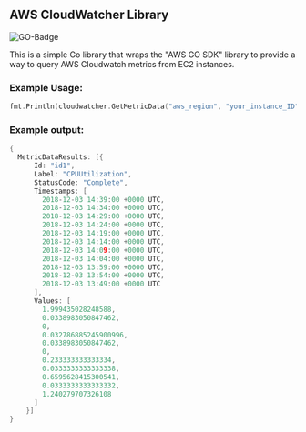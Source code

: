 ## AWS CloudWatcher Library ##

![GO-Badge](https://goreportcard.com/badge/github.com/florianakos/cloudwatcher)

This is a simple Go library that wraps the "AWS GO SDK" library to provide a way to query AWS Cloudwatch metrics from EC2 instances.

### Example Usage: ###

```go
fmt.Println(cloudwatcher.GetMetricData("aws_region", "your_instance_ID"))
```

### Example output: ###

```go
{
  MetricDataResults: [{
      Id: "id1",
      Label: "CPUUtilization",
      StatusCode: "Complete",
      Timestamps: [
        2018-12-03 14:39:00 +0000 UTC,
        2018-12-03 14:34:00 +0000 UTC,
        2018-12-03 14:29:00 +0000 UTC,
        2018-12-03 14:24:00 +0000 UTC,
        2018-12-03 14:19:00 +0000 UTC,
        2018-12-03 14:14:00 +0000 UTC,
        2018-12-03 14:09:00 +0000 UTC,
        2018-12-03 14:04:00 +0000 UTC,
        2018-12-03 13:59:00 +0000 UTC,
        2018-12-03 13:54:00 +0000 UTC,
        2018-12-03 13:49:00 +0000 UTC
      ],
      Values: [
        1.999435028248588,
        0.0338983050847462,
        0,
        0.032786885245900996,
        0.0338983050847462,
        0,
        0.233333333333334,
        0.0333333333333338,
        0.6595628415300541,
        0.0333333333333332,
        1.240279707326108
      ]
    }]
}

```